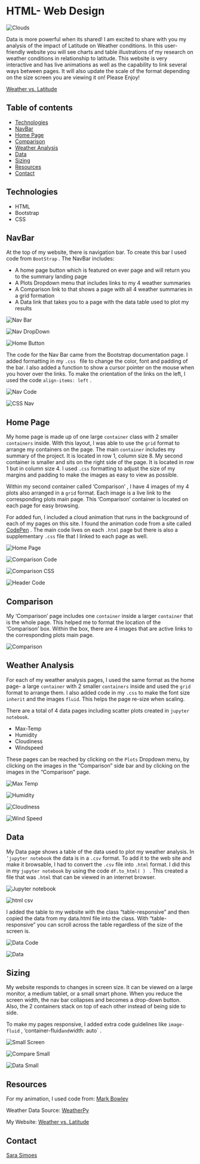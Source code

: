 # HTML- Web Design

![Clouds](Images/Images/cloud_float.PNG)

Data is more powerful when its shared! I am excited to share with you my analysis of the impact of Latitude on Weather conditions. In this user-friendly website you will see charts and table illustrations of my research on weather conditions in relationship to latitude. This website is very interactive and has live animations as well as the capability to link several ways between pages. It will also update the scale of the format depending on the size screen you are viewing it on! Please Enjoy!

[Weather vs. Latitude](https://ssimoes48.github.io/Web-Design-Challenge/)

## Table of contents
* [Technologies](#technologies)
* [NavBar](#navbar)
* [Home Page](#home-page)
* [Comparison](#comparison)
* [Weather Analysis](#weather-analysis)
* [Data](#data)
* [Sizing](#sizing)
* [Resources](#resources)
* [Contact](#contact)

## Technologies 
 * HTML
 * Bootstrap
 * CSS
 
## NavBar

At the top of my website, there is navigation bar. To create this bar I used code from `BootStrap` . The NavBar includes:

* A home page button which is featured on ever page and will return you to the summary landing page
* A Plots Dropdown menu that includes links to my 4 weather summaries
* A Comparison link to that shows a page with all 4 weather summaries in a grid formation
* A Data link that takes you to a page with the data table used to plot my results

![Nav Bar](Images/Images/navbar.PNG)

![Nav DropDown](Images/Images/drop_down.PNG)

![Home Button](Images/Images/home_button.PNG)

The code for the Nav Bar came from the Bootstrap documentation page. I added formatting in my `.css ` file to change the color, font and padding of the bar. I also added a function to show a cursor pointer on the mouse when you hover over the links. To make the orientation of the links on the left, I used the code `align-items: left` . 

![Nav Code](Images/Images/nav_code.PNG)

![CSS Nav](Images/Images/css_nav.PNG)


## Home Page

My home page is made up of one large `container` class with 2 smaller `containers` inside. With this layout, I was able to use the `grid` format to arrange my containers on the page. The main `container` includes my summary of the project. It is located in row 1, column size 8. My second container is smaller and sits on the right side of the page. It is located in row 1 but in column size 4. I used `.css` formatting to adjust the size of my margins and padding to make the images as easy to view as possible. 

Within my second container called ‘Comparison’ , I have 4 images of my 4 plots also arranged in a `grid` format. Each image is a live link to the corresponding plots main page. This ‘Comparison’ container is located on each page for easy browsing. 

For added fun, I included a cloud animation that runs in the background of each of my pages on this site. I found the animation code from a site called [CodePen](https://codepen.io/Mark_Bowley/pen/xEbuI) . The main code lives on each `.html` page but there is also a supplementary `.css` file that I linked to each page as well. 

![Home Page](Images/Images/home_page.PNG)

![Comparison Code](Images/Images/comparison_code.PNG)

![Comparison CSS](Images/Images/css_comparison.PNG)

![Header Code](Images/Images/css_header.PNG)


## Comparison

My ‘Comparison’ page includes one `container` inside a larger `container` that is the whole page. This helped me to format the location of the ‘Comparison’ box. Within the box, there are 4 images that are active links to the corresponding plots main page. 

![Comparison](Images/Images/comparison.PNG)

## Weather Analysis 

For each of my weather analysis pages, I used the same format as the home page- a large `container` with 2 smaller `containers` inside and used the `grid` format to arrange them. I also added code in my `.css` to make the font size `inherit` and the images `fluid`. This helps the page re-size when scaling. 

There are a total of 4 data pages including scatter plots created in `jupyter notebook`. 

* Max-Temp
* Humidity
* Cloudiness
* Windspeed

These pages can be reached by clicking on the `Plots` Dropdown menu, by clicking on the images in the “Comparison” side bar and by clicking on the images in the “Comparison” page. 

![Max Temp](Images/Images/max_temp.PNG)

![Humidity](Images/Images/humidity.PNG)

![Cloudiness](Images/Images/cloudiness.PNG)

![Wind Speed](Images/Images/wind.PNG)


## Data

My Data page shows a table of the data used to plot my weather analysis. In `’jupyter notebook` the data is in a `.csv` format. To add it to the web site and make it browsable, I had to convert the `.csv` file into `.html` format. I did this in my `jupyter notebook` by using the code `df.to_html( ) ` . This created a file that was `.html` that can be viewed in an internet browser. 

![Jupyter notebook](Images/Images/csv_html.PNG)

![html csv](Images/Images/csv_website.PNG)

I added the table to my website with the class “table-responsive” and then copied the data from my data.html file into the class. With “table-responsive” you can scroll across the table regardless of the size of the screen is. 

![Data Code](Images/Images/data_code.PNG)

![Data](Images/Images/data.PNG)


## Sizing

My website responds to changes in screen size. It can be viewed on a large monitor, a medium tablet, or a small smart phone. When you reduce the screen width, the nav bar collapses and becomes a drop-down button. Also, the 2 containers stack on top of each other instead of being side to side. 

To make my pages responsive, I added extra code guidelines like `image-fluid` , ‘container-fluid` and `width: auto` .

![Small Screen](Images/Images/small_screen.PNG)

![Compare Small](Images/Images/compare_small.PNG)

![Data Small](Images/Images/data_small.PNG)


## Resources

For my animation, I used code from: [Mark Bowley](https://codepen.io/Mark_Bowley/pen/xEbuI)

Weather Data Source: [WeatherPy](https://github.com/Ssimoes48/Python_API.git)

My Website: [Weather vs. Latitude](https://ssimoes48.github.io/Web-Design-Challenge/)


## Contact
[Sara Simoes](https://github.com/Ssimoes48)
